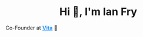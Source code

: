 <h1 align="center">Hi 👋, I'm Ian Fry</h1>

Co-Founder at <a href="https://www.vita.lat" style="color:#1E90FF;"><strong>Vita</strong></a> 🚀
